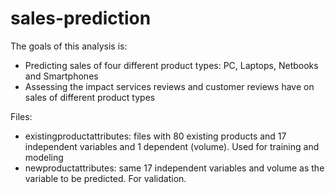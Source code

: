 # sales-prediction

The goals of this analysis is:

- Predicting sales of four different product types: PC, Laptops, Netbooks and Smartphones
- Assessing the impact services reviews and customer reviews have on sales of different product types

Files:

- existingproductattributes: files with 80 existing products and 17 independent variables and 1 dependent (volume). Used for training and modeling
- newproductattributes: same 17 independent variables and volume as the variable to be predicted. For validation.
